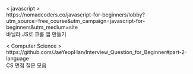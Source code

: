 <p>
&lt javascript &gt <br>
https://nomadcoders.co/javascript-for-beginners/lobby?utm_source=free_course&utm_campaign=javascript-for-beginners&utm_medium=site
<br>바닐라 JS로 크롬 앱 만들기
</p>
<p>
&lt Computer Science &gt <br>
https://github.com/JaeYeopHan/Interview_Question_for_Beginner#part-2-language
<br>CS 면접 질문 모음
</p>
